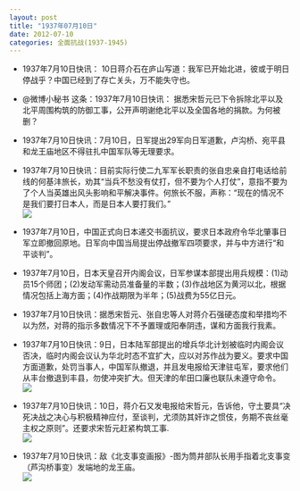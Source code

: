 ```yaml
---
layout: post
title: "1937年07月10日"
date: 2012-07-10
categories: 全面抗战(1937-1945)
---
```


<meta name="referrer" content="no-referrer" />

- 1937年7月10日快讯： 10日蒋介石在庐山写道：我军已开始北进，彼或于明日停战乎？中国已经到了存亡关头，万不能失守也。 

- @微博小秘书 这条：1937年7月10日快讯： 据悉宋哲元已下令拆除北平以及北平周围构筑的防御工事，公开声明谢绝北平以及全国各地的捐款。为何被删？ 

- 1937年7月10日快讯：7月10日，日军提出29军向日军道歉，卢沟桥、宛平县和龙王庙地区不得驻扎中国军队等无理要求。 

- 1937年7月10日快讯：目前实际行使二九军军长职责的张自忠亲自打电话给前线的何基沣旅长，劝其“当兵不愁没有仗打，但不要为个人打仗”，意指不要为了个人当英雄出风头影响和平解决事件。何旅长不服，声称：“现在的情况不是我们要打日本人，而是日本人要打我们。” <br/><img src="https://ww2.sinaimg.cn/large/aca367d8jw1durntkwu4dj.jpg" />

- 1937年7月10日，中国正式向日本递交书面抗议，要求日本政府令华北肇事日军立即撤回原地。日军向中国当局提出停战撤军四项要求，并与中方进行“和平谈判”。 

- 1937年7月10日，日本天皇召开内阁会议，日军参谋本部提出用兵规模：(1)动员15个师团；(2)发动军需动员准备量的半数；(3)作战地区为黄河以北，根据情况包括上海方面；(4)作战期限为半年；(5)战费为55亿日元。 

- 1937年7月10日快讯：据悉宋哲元、张自忠等人对蒋介石强硬态度和举措均不以为然，对蒋的指示多数情况下不予置理或阳奉阴违，谋和方面我行我素。 

- 1937年7月10日快讯：9日，日本陆军部提出的增兵华北计划被临时内阁会议否决，临时内阁会议认为华北时态不宜扩大，应以对苏作战为要义。要求中国方面道歉，处罚当事人，中国军队撤退，并且发电报给天津驻屯军，要求他们从丰台撤退到丰县，勿使冲突扩大。但天津的牟田口廉也联队未遵守命令。 <br/><img src="https://ww3.sinaimg.cn/large/aca367d8jw1durke8qhtfj.jpg" />

- 1937年7月10日快讯：10日，蒋介石又发电报给宋哲元，告诉他，守土要具“决死决战之决心与积极精神应付，至谈判，尤须防其奸诈之惯伎，务期不丧丝毫主权之原则”。还要求宋哲元赶紧构筑工事. <br/><img src="https://ww4.sinaimg.cn/large/aca367d8jw1durim7ghzuj.jpg" />

- 1937年7月10日快讯：敌《北支事变画报》-图为筒井部队长用手指着北支事变（芦沟桥事变）发端地的龙王庙。 <br/><img src="https://ww4.sinaimg.cn/large/aca367d8jw1durgxb2x2oj.jpg" />

